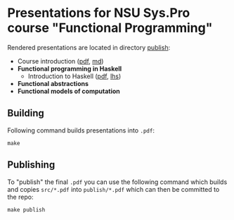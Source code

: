 # Presentations for NSU Sys.Pro course "Functional Programming"

Rendered presentations are located in directory [publish](publish):

- Course introduction ([pdf](publish/intro.pdf?raw=true), [md](src/intro.md))
- **Functional programming in Haskell**
  - Introduction to Haskell ([pdf](publish/haskell-intro.pdf?raw=true), [lhs](src/haskell-intro.lhs))
- **Functional abstractions**
- **Functional models of computation**

## Building

Following command builds presentations into `.pdf`:

```
make
```

## Publishing

To "publish" the final `.pdf` you can use the following command which builds and copies `src/*.pdf` into `publish/*.pdf`
which can then be committed to the repo:

```
make publish
```
